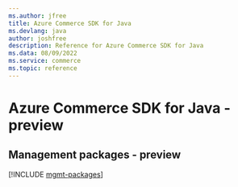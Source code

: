 ```yaml
---
ms.author: jfree
title: Azure Commerce SDK for Java
ms.devlang: java
author: joshfree
description: Reference for Azure Commerce SDK for Java
ms.data: 08/09/2022
ms.service: commerce
ms.topic: reference
---
```

# Azure Commerce SDK for Java - preview

## Management packages - preview
[!INCLUDE [mgmt-packages](commerce-mgmt-index.md)]